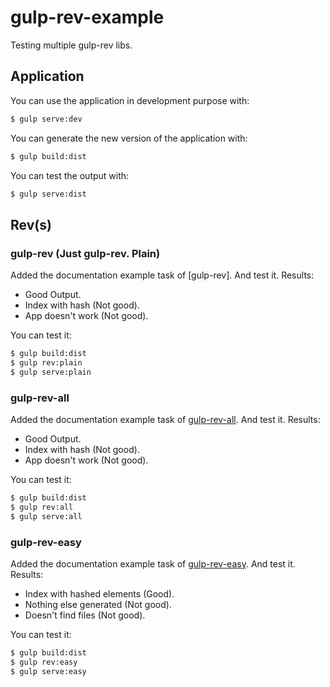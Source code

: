 # gulp-rev-example
Testing multiple gulp-rev libs.

## Application
You can use the application in development purpose with: 

``` sh
$ gulp serve:dev
```

You can generate the new version of the application with:

``` sh
$ gulp build:dist
```

You can test the output with:

``` sh
$ gulp serve:dist
```

## Rev(s)
### gulp-rev (Just gulp-rev. Plain)

Added the documentation example task of [gulp-rev]. And test it. Results:
- Good Output.
- Index with hash (Not good).
- App doesn't work (Not good).

You can test it:

``` sh
$ gulp build:dist
$ gulp rev:plain
$ gulp serve:plain
```

### gulp-rev-all

Added the documentation example task of [gulp-rev-all]. And test it. Results:
- Good Output.
- Index with hash (Not good).
- App doesn't work (Not good).

You can test it:

``` sh
$ gulp build:dist
$ gulp rev:all
$ gulp serve:all
```

### gulp-rev-easy

Added the documentation example task of [gulp-rev-easy]. And test it. Results:
- Index with hashed elements (Good).
- Nothing else generated (Not good).
- Doesn't find files (Not good). 

You can test it:

``` sh
$ gulp build:dist
$ gulp rev:easy
$ gulp serve:easy 
```

[gulp-rev-all]: <https://github.com/smysnk/gulp-rev-all>
[gulp-rev-easy]: <https://github.com/timtian/gulp-rev-easy>
